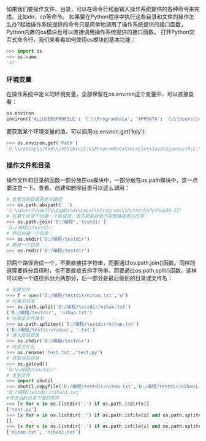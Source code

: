 如果我们要操作文件、目录，可以在命令行线面输入操作系统提供的各种命令来完成。比如dir、cp等命令。
如果要在Python程序中执行这些目录和文件的操作怎么办?起始操作系统提供的命令只是简单地调用了操作系统提供的接口函数，Python内置的os模块也可以直接调用操作系统提供的接口函数。
打开Python交互式命令行，我们来看看如何使用os模块的基本功能：
```Python
>>> import os
>>> os.name
'nt'
```
### 环境变量
在操作系统中定义的环境变量，全部保留在os.environ这个变量中，可以直接查看：
```Python
os.environ
environ({'ALLUSERSPROFILE': 'C:\\ProgramData', 'APPDATA': 'C:\\Users\\dell\\AppData\\Roaming', 'CM2014DIR':...})
```
要获取某个环境变量的值，可以调用os.environ.get('key'):
```Python
>>> os.environ.get('Path')
'D:\\coding\\JAVA\\jdk\\bin;C:\\ProgramData\\Oracle\\Java\\javapath;C:\\Python27\\Scripts;C:\\Program Files\\Common Files\\Siemens\\Automation\\Simatic OAM\\bin;D:\\coding\\Qt\\Qt\\5.5\\msvc2013\\bin;C:\\Program Files (x86)\\Intel\\iCLS Client\\;C:\\Program Files\\Intel\\iCLS Client\\;C:\\Windows\\system32;C:\\Windows;C:\\Windows\\System32\\Wbem;C:\\Windows\\System32\\WindowsPowerShell\\v1.0\\;C:\\Program Files (x86)\\Intel\\Intel(R) Management Engine Components\\DAL;C:\\Program Files\\Intel\\Intel(R) Management Engine Components\\DAL;C:\\Program Files (x86)\\Intel\\Intel(R) Management Engine Components\\IPT;C:\\Program Files\\Intel\\Intel(R) Management Engine Components\\IPT;C:\\Program Files (x86)\\NVIDIA Corporation\\PhysX\\Common;C:\\Program Files\\Microsoft SQL Server\\110\\Tools\\Binn\\;C:\\Program Files (x86)\\Windows Kits\\8.1\\Windows Performance Toolkit\\;C:\\Program Files\\nodejs\\;C:\\Users\\dell\\AppData\\Local\\Programs\\Python\\Python36-32\\Scripts\\;C:\\Users\\dell\\AppData\\Local\\Programs\\Python\\Python36-32\\;D:\\办公软件\\cmake-3.7.0\\bin;C:\\Program Files (x86)\\Microsoft VS Code\\bin;C:\\Users\\dell\\AppData\\Roaming\\npm'
```
### 操作文件和目录
操作文件和目录的函数一部分放在os模块中，一部分放在os,path模块中，这一点要注意一下。查看、创建和删除目录可以这么调用：
```Python
# 查看当前目录的绝对路径
>>> os.path.abspath('.')
'C:\\Users\\dell\\AppData\\Local\\Programs\\Python\\Python36-32'
# 在某个目录下创建一个新目录，首先把新目录的完整路径表示出来：
>>> os.path.join('D:/编程','testdir')
'D:/编程\\testdir'
# 然后创建一个目录：
>>> os.mkdir('D:/编程/testdir')
# 删掉一个目录
>>> os.rmdir('D:/编程/testdir')
```
把两个路径合成一个，不要直接拼字符串，而要通过os.path.join()函数。同样的道理要拆分路径时，也不要直接去拆字符串，而要通过os.path.split()函数，这样可以把一个路径拆分为两部分，后一部分是最后级别的目录或文件名：
```Python
# 创建文件
>>> f = open('D:/编程/testdir/nihao.txt','w')
# 分离出目录
>>> os.path.split('D:/编程/testdir/nihao.txt')
('D:/编程/testdir', 'nihao.txt')
# 分离出文件类型
>>> os.path.splitext('D:/编程/testdir/nihao.txt')
('D:/编程/testdir/nihao', '.txt')
# 进入目标目录
>>> os.chdir('D:/编程/testdir')
# 改变文件名
>>> os.rename('test.txt','test.py')
# 获取当前目录
>>> os.getcwd()
'D:\\编程\\testdir'
# 复制文件
>>> import shutil
>>> shutil.copyfile('D:/编程/testdir/nihao.txt','D:/编程/testdir/nihao1.txt')
'D:/编程/testdir/nihao1.txt'
#筛选当前目录下面的文件
>>> [x for x in os.listdir('.') if os.path.isdir(x)]
['test.py']
>>> [x for x in os.listdir('.') if os.path.isfile(x) and os.path.splitext(x)[1]=='.py']
[]
>>> [x for x in os.listdir('.') if os.path.isfile(x) and os.path.splitext(x)[1]=='.txt']
['nihao.txt', 'nihao1.txt']
```
